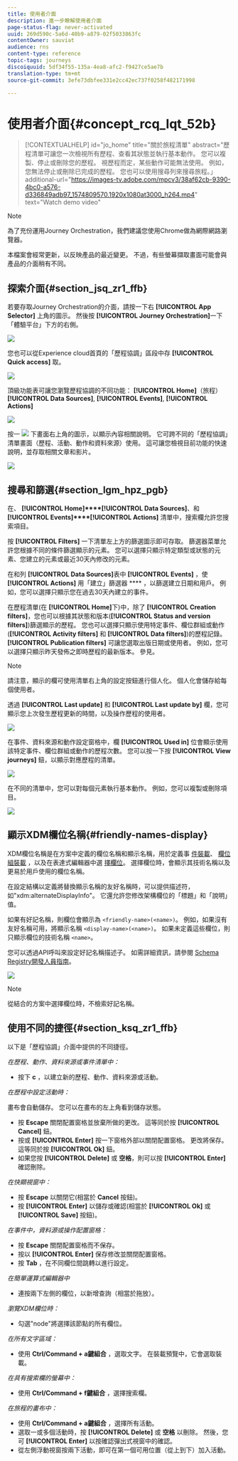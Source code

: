 ```yaml
---
title: 使用者介面
description: 進一步瞭解使用者介面
page-status-flag: never-activated
uuid: 269d590c-5a6d-40b9-a879-02f5033863fc
contentOwner: sauviat
audience: rns
content-type: reference
topic-tags: journeys
discoiquuid: 5df34f55-135a-4ea8-afc2-f9427ce5ae7b
translation-type: tm+mt
source-git-commit: 3efe73dbfee331e2cc42ec737f0258f482171998

---
```



# 使用者介面{#concept_rcq_lqt_52b}


>[!CONTEXTUALHELP]
>id=&quot;jo_home&quot;
>title=&quot;關於旅程清單&quot;
>abstract=&quot;歷程清單可讓您一次檢視所有歷程、查看其狀態並執行基本動作。 您可以複製、停止或刪除您的歷程。 視歷程而定，某些動作可能無法使用。 例如，您無法停止或刪除已完成的歷程。 您也可以使用搜尋列來搜尋旅程。」
>additional-url=&quot;https://images-tv.adobe.com/mpcv3/38af62cb-9390-4bc0-a576-d336849adb97_1574809570.1920x1080at3000_h264.mp4&quot; text=&quot;Watch demo video&quot;

>[!NOTE]
>
>為了充份運用Journey Orchestration，我們建議您使用Chrome做為網際網路瀏覽器。
>
>本檔案會經常更新，以反映產品的最近變更。 不過，有些螢幕擷取畫面可能會與產品的介面稍有不同。

## 探索介面{#section_jsq_zr1_ffb}

若要存取Journey Orchestration的介面，請按一下右 **[!UICONTROL App Selector]** 上角的圖示。 然後按 **[!UICONTROL Journey Orchestration]**&#x200B;一下「體驗平台」下方的右側。

![](../assets/journey1.png)

您也可以從Experience cloud首頁的「歷程協調」區段中存 **[!UICONTROL Quick access]** 取。

![](../assets/journey1bis.png)

頂級功能表可讓您瀏覽歷程協調的不同功能： **[!UICONTROL Home]**（旅程）**[!UICONTROL Data Sources]**, **[!UICONTROL Events]**, **[!UICONTROL Actions]**

![](../assets/journey2.png)

按一 ![](../assets/icon-context.png) 下畫面右上角的圖示，以顯示內容相關說明。 它可跨不同的「歷程協調」清單畫面（歷程、活動、動作和資料來源）使用。 這可讓您檢視目前功能的快速說明，並存取相關文章和影片。

![](../assets/journey2bis.png)

## 搜尋和篩選{#section_lgm_hpz_pgb}

在、 **[!UICONTROL Home]****[!UICONTROL Data Sources]**、和 **[!UICONTROL Events]****[!UICONTROL Actions]** 清單中，搜索欄允許您搜索項目。

按 **[!UICONTROL Filters]** 一下清單左上方的篩選圖示即可存取。 篩選器菜單允許您根據不同的條件篩選顯示的元素。 您可以選擇只顯示特定類型或狀態的元素、您建立的元素或最近30天內修改的元素。

在和列 **[!UICONTROL Data Sources]**&#x200B;表中 **[!UICONTROL Events]** ，使 **[!UICONTROL Actions]** 用「建立」篩選器 **** ，以篩選建立日期和用戶。 例如，您可以選擇只顯示您在過去30天內建立的事件。

在歷程清單(在 **[!UICONTROL Home]**&#x200B;下)中，除了 **[!UICONTROL Creation filters]**，您也可以根據其狀態和版本(**[!UICONTROL Status and version filters]**)篩選顯示的歷程。 您也可以選擇只顯示使用特定事件、欄位群組或動作(**[!UICONTROL Activity filters]** 和 **[!UICONTROL Data filters]**)的歷程記錄。 **[!UICONTROL Publication filters]** 可讓您選取出版日期或使用者。 例如，您可以選擇只顯示昨天發佈之即時歷程的最新版本。 參見[](../building-journeys/using-the-journey-designer.md)。

>[!NOTE]
>
>請注意，顯示的欄可使用清單右上角的設定按鈕進行個人化。 個人化會儲存給每個使用者。

透過 **[!UICONTROL Last update]** 和 **[!UICONTROL Last update by]** 欄，您可顯示您上次發生歷程更新的時間，以及操作歷程的使用者。

![](../assets/journey74.png)

在事件、資料來源和動作設定窗格中，欄 **[!UICONTROL Used in]** 位會顯示使用該特定事件、欄位群組或動作的歷程次數。 您可以按一下按 **[!UICONTROL View journeys]** 鈕，以顯示對應歷程的清單。

![](../assets/journey3bis.png)

在不同的清單中，您可以對每個元素執行基本動作。 例如，您可以複製或刪除項目。

![](../assets/journey4.png)

## 顯示XDM欄位名稱{#friendly-names-display}

XDM欄位名稱是在方案中定義的欄位名稱和顯示名稱，用於定義事 [件裝載](../event/defining-the-payload-fields.md)、 [欄位組裝載](../datasource/field-groups.md) ，以及在表達式編輯器中選 [擇欄位](../expression/expressionadvanced.md)。
選擇欄位時，會顯示其技術名稱以及更易於用戶使用的欄位名稱。

在設定結構以定義將替換顯示名稱的友好名稱時，可以提供描述符，如&quot;xdm:alternateDisplayInfo&quot;。 它還允許您修改架構欄位的「標題」和「說明」值。

如果有好記名稱，則欄位會顯示為 `<friendly-name>(<name>)`。 例如，如果沒有友好名稱可用，將顯示名稱 `<display-name>(<name>)`。 如果未定義這些欄位，則只顯示欄位的技術名稱 `<name>`。

您可以透過API呼叫來設定好記名稱描述子。 如需詳細資訊，請參閱 [Schema Registry開發人員指南](https://www.adobe.io/apis/experienceplatform/home/xdm/xdmservices.html#!api-specification/markdown/narrative/technical_overview/schema_registry/schema_registry_developer_guide.md)。

![](../assets/xdm-from-descriptors.png)

>[!NOTE]
>
>從結合的方案中選擇欄位時，不檢索好記名稱。

## 使用不同的捷徑{#section_ksq_zr1_ffb}

以下是「歷程協調」介面中提供的不同捷徑。

_在歷程、動作、資料來源或事件清單中：_

* 按下 **c** ，以建立新的歷程、動作、資料來源或活動。

_在歷程中設定活動時：_

畫布會自動儲存。 您可以在畫布的左上角看到儲存狀態。

* 按 **Escape** 關閉配置窗格並放棄所做的更改。 這等同於按 **[!UICONTROL Cancel]** 鈕。
* 按或 **[!UICONTROL Enter]** 按一下窗格外部以關閉配置窗格。 更改將保存。 這等同於按 **[!UICONTROL Ok]** 鈕。
* 如果您按 **[!UICONTROL Delete]** 或 **空格**，則可以按 **[!UICONTROL Enter]** 確認刪除。

_在快顯視窗中：_

* 按 **Escape** 以關閉它(相當於 **Cancel** 按鈕)。
* 按 **[!UICONTROL Enter]** 以儲存或確認(相當於 **[!UICONTROL Ok]** 或 **[!UICONTROL Save]** 按鈕)。

_在事件中，資料源或操作配置窗格：_

* 按 **Escape** 關閉配置窗格而不保存。
* 按以 **[!UICONTROL Enter]** 保存修改並關閉配置窗格。
* 按 **Tab** ，在不同欄位間跳轉以進行設定。

_在簡單運算式編輯器中_

* 連按兩下左側的欄位，以新增查詢（相當於拖放）。

_瀏覽XDM欄位時：_

* 勾選&quot;node&quot;將選擇該節點的所有欄位。

_在所有文字區域：_

* 使用 **Ctrl/Command + a鍵組合** ，選取文字。 在裝載預覽中，它會選取裝載。

_在具有搜索欄的螢幕中：_

* 使用 **Ctrl/Command + f鍵組合** ，選擇搜索欄。

_在旅程的畫布中：_

* 使用 **Ctrl/Command + a鍵組合** ，選擇所有活動。
* 選取一或多個活動時，按 **[!UICONTROL Delete]** 或 **空格** 以刪除。 然後，您可 **[!UICONTROL Enter]** 以按確認彈出式視窗中的確認。
* 從左側浮動視窗按兩下活動，即可在第一個可用位置（從上到下）加入活動。
